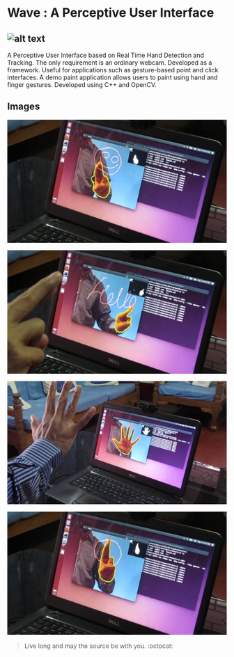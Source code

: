 Wave : A Perceptive User Interface
===============================================
![alt text](res/wave.png "Wave")
--------------------------
A Perceptive User Interface based on Real Time Hand Detection and Tracking. The only requirement is an ordinary webcam. Developed as a framework. Useful for applications such as gesture-based point and click interfaces. A demo paint application allows users to paint using hand and finger gestures. Developed using C++ and OpenCV.

Images
--------------------------
![alt text](res/snap1.png "Image 1")

![alt text](res/snap2.png "Image 2")

![alt text](res/snap3.png "Image 3")

![alt text](res/snap4.png "Image 4")

> Live long and may the source be with you. :octocat:
